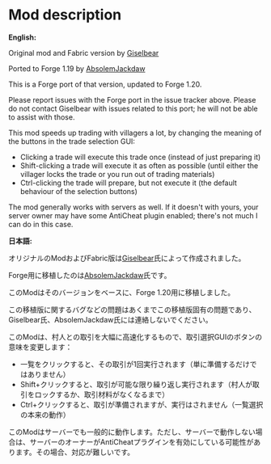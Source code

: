 Mod description
===============

**English:**

Original mod and Fabric version by [Giselbear](https://www.curseforge.com/minecraft/mc-mods/easiervillagertrading)

Ported to Forge 1.19 by [AbsolemJackdaw](https://www.curseforge.com/minecraft/mc-mods/easiervillagertrading-2)  

This is a Forge port of that version, updated to Forge 1.20.

Please report issues with the Forge port in the issue tracker above.
Please do not contact Giselbear with issues related to this port; he will not be able to assist with those.

This mod speeds up trading with villagers a lot, by changing the meaning of the buttons in the trade selection GUI:

- Clicking a trade will execute this trade once (instead of just preparing it)
- Shift-clicking a trade will execute it as often as possible (until either the villager locks the trade or you run out of trading materials)
- Ctrl-clicking the trade will prepare, but not execute it (the default behaviour of the selection buttons)

The mod generally works with servers as well. If it doesn't with yours, your server owner may have some AntiCheat plugin enabled; there's not much I can do in this case.

**日本語:**

オリジナルのModおよびFabric版は[Giselbear](https://www.curseforge.com/minecraft/mc-mods/easiervillagertrading)氏によって作成されました。

Forge用に移植したのは[AbsolemJackdaw](https://www.curseforge.com/minecraft/mc-mods/easiervillagertrading-2)氏です。

このModはそのバージョンをベースに、Forge 1.20用に移植しました。

この移植版に関するバグなどの問題はあくまでこの移植版固有の問題であり、Giselbear氏、AbsolemJackdaw氏には連絡しないでください。


このModは、村人との取引を大幅に高速化するもので、取引選択GUIのボタンの意味を変更します：

- 一覧をクリックすると、その取引が1回実行されます（単に準備するだけではありません）
- Shift+クリックすると、取引が可能な限り繰り返し実行されます（村人が取引をロックするか、取引材料がなくなるまで）
- Ctrl+クリックすると、取引が準備されますが、実行はされません（一覧選択の本来の動作）

このModはサーバーでも一般的に動作します。ただし、サーバーで動作しない場合は、サーバーのオーナーがAntiCheatプラグインを有効にしている可能性があります。その場合、対応が難しいです。
